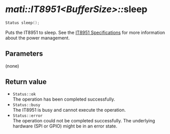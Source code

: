 # _mati::IT8951\<BufferSize\>::_**sleep**

```cpp
Status sleep();
```

Puts the IT8951 to sleep. See the [IT8951 Specifications] for more information about the power management.

## Parameters

(none)

## Return value

- `Status::ok`  
 The operation has been completed successfully.
- `Status::busy`  
 The IT8951 is busy and cannot execute the operation.
- `Status::error`  
 The operation could not be completed successfully. The underlying hardware (SPI or GPIO) might be in an error state.

[IT8951 Specifications]: https://www.waveshare.com/w/upload/1/18/IT8951_D_V0.2.4.3_20170728.pdf
